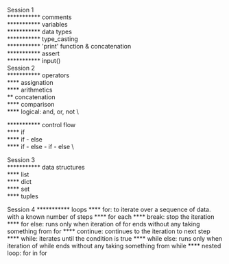 Session 1 \
*********** comments \
*********** variables \
*********** data types \
*********** type_casting \
*********** 'print' function & concatenation \
*********** assert \
*********** input() \
Session 2 \
*********** operators \
**** assignation \
**** arithmetics \
** concatenation \
**** comparison \
**** logical: and, or, not \


*********** control flow \
**** if \
**** if - else \
**** if - else - if - else \

Session 3 \
*********** data structures \
**** list \
**** dict \
**** set \
**** tuples 


Session 4
*********** loops
**** for: to iterate over a sequence of data. with a known number of steps
**** for each
**** break: stop the iteration
**** for else: runs only when iteration of for ends without any taking something from for
**** continue: continues to the iteration to next step
**** while: iterates until the condition is true
**** while else: runs only when iteration of while ends without any taking something from while
**** nested loop: for in for